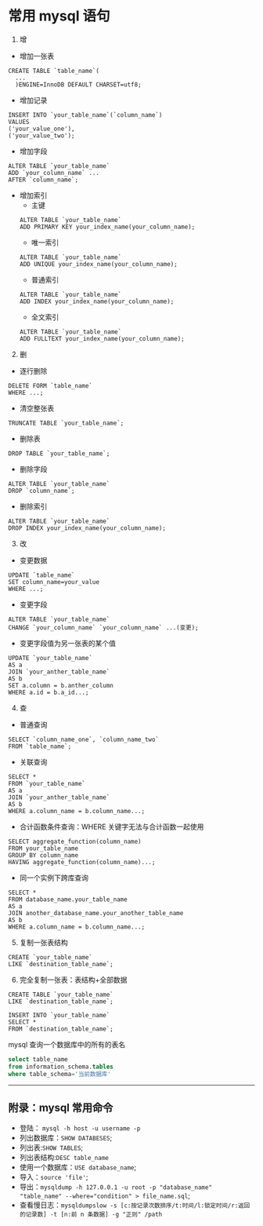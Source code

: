 # 常用 mysql 语句

1. 增

- 增加一张表

```
CREATE TABLE `table_name`(
  ...
  )ENGINE=InnoDB DEFAULT CHARSET=utf8;
```

- 增加记录

```
INSERT INTO `your_table_name`(`column_name`)
VALUES
('your_value_one'),
('your_value_two');
```

- 增加字段

```
ALTER TABLE `your_table_name`
ADD `your_column_name` ...
AFTER `column_name`;
```

- 增加索引
  - 主键
  ```
  ALTER TABLE `your_table_name`
  ADD PRIMARY KEY your_index_name(your_column_name);
  ```
  - 唯一索引
  ```
  ALTER TABLE `your_table_name`
  ADD UNIQUE your_index_name(your_column_name);
  ```
  - 普通索引
  ```
  ALTER TABLE `your_table_name`
  ADD INDEX your_index_name(your_column_name);
  ```
  - 全文索引
  ```
  ALTER TABLE `your_table_name`
  ADD FULLTEXT your_index_name(your_column_name);
  ```

2. 删

- 逐行删除

```
DELETE FORM `table_name`
WHERE ...;
```

- 清空整张表

```
TRUNCATE TABLE `your_table_name`;
```

- 删除表

```
DROP TABLE `your_table_name`;
```

- 删除字段

```
ALTER TABLE `your_table_name`
DROP `column_name`;
```

- 删除索引

```
ALTER TABLE `your_table_name`
DROP INDEX your_index_name(your_column_name);
```

3. 改

- 变更数据

```
UPDATE `table_name`
SET column_name=your_value
WHERE ...;
```

- 变更字段

```
ALTER TABLE `your_table_name`
CHANGE `your_column_name` `your_column_name` ...(变更);
```

- 变更字段值为另一张表的某个值

```
UPDATE `your_table_name`
AS a
JOIN `your_anther_table_name`
AS b
SET a.column = b.anther_column
WHERE a.id = b.a_id...;
```

4. 查

- 普通查询

```
SELECT `column_name_one`, `column_name_two`
FROM `table_name`;
```

- 关联查询

```
SELECT *
FROM `your_table_name`
AS a
JOIN `your_anther_table_name`
AS b
WHERE a.column_name = b.column_name...;
```

- 合计函数条件查询：WHERE 关键字无法与合计函数一起使用

```
SELECT aggregate_function(column_name)
FROM your_table_name
GROUP BY column_name
HAVING aggregate_function(column_name)...;
```

- 同一个实例下跨库查询

```
SELECT *
FROM database_name.your_table_name
AS a
JOIN another_database_name.your_another_table_name
AS b
WHERE a.column_name = b.column_name...;
```

5. 复制一张表结构

```
CREATE `your_table_name`
LIKE `destination_table_name`;
```

6. 完全复制一张表：表结构+全部数据

```
CREATE TABLE `your_table_name`
LIKE `destination_table_name`;

INSERT INTO `your_table_name`
SELECT *
FROM `destination_table_name`;
```

mysql 查询一个数据库中的所有的表名

```sql
select table_name
from information_schema.tables
where table_schema='当前数据库'
```

---

## 附录：mysql 常用命令

- 登陆： `mysql -h host -u username -p`
- 列出数据库：`SHOW DATABESES`;
- 列出表:`SHOW TABLES`;
- 列出表结构:`DESC table_name`
- 使用一个数据库：`USE database_name`;
- 导入：`source 'file'`;
- 导出：`mysqldump -h 127.0.0.1 -u root -p "database_name" "table_name" --where="condition" > file_name.sql`;
- 查看慢日志：`mysqldumpslow -s [c:按记录次数排序/t:时间/l:锁定时间/r:返回的记录数] -t [n:前 n 条数据] -g "正则" /path`
